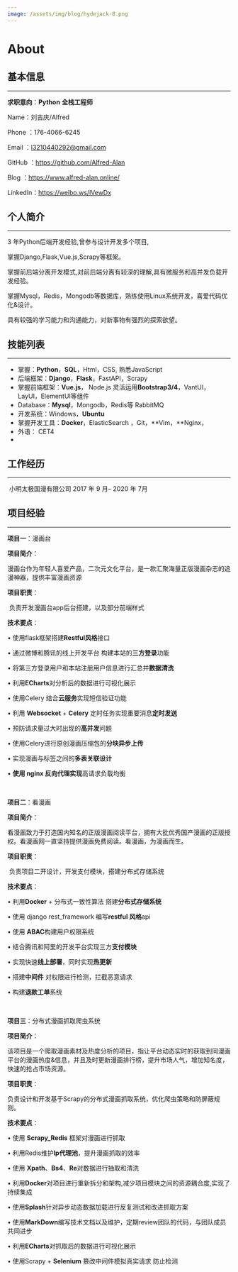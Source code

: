 ```yaml
---
image: /assets/img/blog/hydejack-8.png
---
```


# About
## 基本信息
---
**求职意向**：**Python** **全栈工程师**

Name：刘吉庆/Alfred

Phone ：176-4066-6245

Email ：l3210440292@gmail.com

GitHub ：https://github.com/Alfred-Alan

Blog  ：https://www.alfred-alan.online/

LinkedIn：https://weibo.ws/lVewDx

## 个人简介
---
3 年Python后端开发经验,曾参与设计开发多个项目,

掌握Django,Flask,Vue.js,Scrapy等框架。

掌握前后端分离开发模式,对前后端分离有较深的理解,具有微服务和高并发负载开发经验。

掌握Mysql，Redis，Mongodb等数据库，熟练使用Linux系统开发，喜爱代码优化&设计。

具有较强的学习能力和沟通能力，对新事物有强烈的探索欲望。

## 技能列表
------
+   掌握：**Python**，**SQL**，Html，CSS, 熟悉JavaScript
+  后端框架：**Django**，**Flask**，FastAPI，Scrapy
+   掌握前端框架：**Vue.js**， Node.js 灵活运用**Bootstrap3/4**，VantUI，LayUI，ElementUI等组件
+   Database：**Mysql**，Mongodb，Redis等 RabbitMQ 
+   开发系统：Windows，**Ubuntu**
+   掌握开发工具：**Docker**，ElasticSearch ，Git，**Vim，**Nginx，
+   外语： CET4
+  

## 工作经历
------
​		小明太极国漫有限公司        2017 年 9 月– 2020 年 7月

## **项目经验**
------
**项目一**：漫画台

**项目简介**：

​	  漫画台作为年轻人喜爱产品，二次元文化平台，是一款汇聚海量正版漫画杂志的追漫神器，提供丰富漫画资源

**项目职责**：

​		负责开发漫画台app后台搭建，以及部分前端样式

**技术要点**：

•    使用flask框架搭建**Restful风格**接口 

•    通过微博和腾讯的线上开发平台 构建本站的**三方登录**功能

•    将第三方登录用户和本站注册用户信息进行汇总并**数据清洗**

•    利用**ECharts**对分析后的数据进行可视化展示 

•    使用Celery 结合**云服务**实现短信验证功能

•    利用 **Websocket** + **Celery** 定时任务实现重要消息**定时发送**  

•    预防请求量过大时出现的**高并发**问题

•    使用Celery进行原创漫画压缩包的**分块异步上传**

•    实现漫画与标签之间的**多表关联设计**

•    **使用 nginx 反向代理实现**高请求负载均衡 

<br>

**项目二**：看漫画

**项目简介**：

看漫画致力于打造国内知名的正版漫画阅读平台，拥有大批优秀国产漫画的正版授权。看漫画网一直坚持提供漫画免费阅读。看漫画，为漫画而生。

**项目职责**：

​		负责项目二开设计，开发支付模块，搭建分布式存储系统 

**技术要点**：

•    利用**Docker** + 分布式一致性算法 搭建**分布式存储系统** 

•    使用 django rest_framework 编写**restful 风格**api

•    使用 **ABAC**构建用户权限系统 

•    结合腾讯和阿里的开发平台实现三方**支付模块**

•    实现快速**线上部署**，同时实现**热更新**

•    搭建**中间件** 对权限进行检测，拦截恶意请求

•    构建**退款工单**系统

<br>

**项目三**：分布式漫画抓取爬虫系统

**项目简介**：

该项目是一个爬取漫画素材及热度分析的项目，指让平台动态实时的获取到同漫画平台的漫画热度&信息，并且及时更新漫画排行榜，提升市场人气，增加知名度，快速的抢占市场资源。

**项目职责**：

​		负责设计和开发基于Scrapy的分布式漫画抓取系统，优化爬虫策略和防屏蔽规则。

**技术要点**：

•    使用 **Scrapy_Redis** 框架对漫画进行抓取

•    利用Redis维护**Ip代理池**，提升漫画抓取的效率

•    使用 **Xpath**、**Bs4**、**Re**对数据进行抽取和清洗

•    利用**Docker**对项目进行重新拆分和架构,减少项目模块之间的资源耦合度,实现了持续集成

•    使用**Splash**针对异步动态数据加载进行反复测试和改进抓取方案

•    使用**MarkDown**编写技术文档以及维护，定期review团队的代码，与团队成员共同进步

•    利用**ECharts**对抓取后的数据进行可视化展示 

•    使用Scrapy + **Selenium** 篡改中间件模拟真实请求 防止检测
